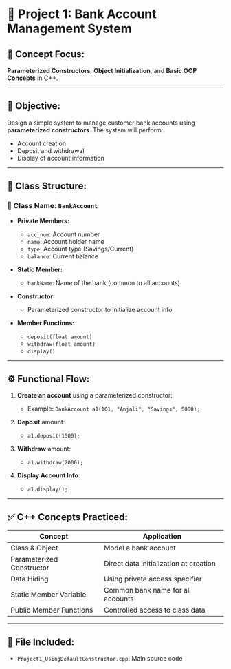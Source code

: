 # 🏦 Project 1: Bank Account Management System

## 📌 Concept Focus:
**Parameterized Constructors**, **Object Initialization**, and **Basic OOP Concepts** in C++.

---

## 🎯 Objective:
Design a simple system to manage customer bank accounts using **parameterized constructors**. The system will perform:

- Account creation  
- Deposit and withdrawal  
- Display of account information

---

## 🧱 Class Structure:

### 🔹 Class Name: `BankAccount`
- **Private Members:**
  - `acc_num`: Account number
  - `name`: Account holder name
  - `type`: Account type (Savings/Current)
  - `balance`: Current balance

- **Static Member:**
  - `bankName`: Name of the bank (common to all accounts)

- **Constructor:**
  - Parameterized constructor to initialize account info

- **Member Functions:**
  - `deposit(float amount)`
  - `withdraw(float amount)`
  - `display()`

---

## ⚙️ Functional Flow:
1. **Create an account** using a parameterized constructor:
   - Example: `BankAccount a1(101, "Anjali", "Savings", 5000);`

2. **Deposit** amount:
   - `a1.deposit(1500);`

3. **Withdraw** amount:
   - `a1.withdraw(2000);`

4. **Display Account Info**:
   - `a1.display();`

---

## ✅ C++ Concepts Practiced:
| Concept                  | Application                               |
|--------------------------|--------------------------------------------|
| Class & Object           | Model a bank account                      |
| Parameterized Constructor| Direct data initialization at creation    |
| Data Hiding              | Using private access specifier            |
| Static Member Variable   | Common bank name for all accounts         |
| Public Member Functions  | Controlled access to class data           |

---

## 📂 File Included:
- `Project1_UsingDefaultConstructor.cpp`: Main source code

